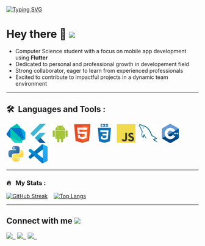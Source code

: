 [![Typing SVG](https://readme-typing-svg.demolab.com?font=Fira+Code&weight=600&size=40&duration=3500&pause=1000&color=FB8C00&center=true&vCenter=true&repeat=false&width=1003&height=100&lines=Native+Android+and+Flutter+Developer)](https://git.io/typing-svg)
  
# Hey there 👋 ![](https://komarev.com/ghpvc/?username=n-h-anjum&color=f67280&style=flat-square&label=Total+Visitors)

- Computer Science student with a focus on mobile app development using **Flutter**
- Dedicated to personal and professional growth in developement field
- Strong collaborator, eager to learn from experienced professionals
- Excited to contribute to impactful projects in a dynamic team environment

---

## 🛠 &nbsp;Languages and Tools :

<p>
<img src="https://github.com/devicons/devicon/blob/master/icons/dart/dart-original.svg" title="Dart" alt="Dart" width="50" height="50"/>&nbsp;
<img src="https://github.com/devicons/devicon/blob/master/icons/flutter/flutter-original.svg" title="Flutter" alt="Flutter" width="50" height="50"/>&nbsp;
<img src="https://github.com/devicons/devicon/blob/master/icons/android/android-plain.svg" title="Android" alt="Android" width="50" height="50"/>&nbsp;
<img src="https://github.com/devicons/devicon/blob/master/icons/html5/html5-original.svg" title="HTML5" alt="HTML" width="50" height="50"/>&nbsp;
<img src="https://github.com/devicons/devicon/blob/master/icons/css3/css3-plain-wordmark.svg"  title="CSS3" alt="CSS" width="50" height="50"/>&nbsp;
<img src="https://github.com/devicons/devicon/blob/master/icons/javascript/javascript-original.svg" title="JavaScript" alt="JavaScript" width="50" height="50"/>&nbsp;
<img src="https://github.com/devicons/devicon/blob/master/icons/mysql/mysql-original.svg" title="MySQL"  alt="MySQL" width="50" height="50"/>&nbsp;
<img src="https://github.com/devicons/devicon/blob/master/icons/cplusplus/cplusplus-original.svg" title="C++" **alt="C++" width="50" height="50"/>&nbsp;
<img src="https://github.com/devicons/devicon/blob/master/icons/python/python-original.svg" title="Python" **alt="Python" width="50" height="50"/>&nbsp;
<img src="https://github.com/devicons/devicon/blob/master/icons/vscode/vscode-original.svg" title="Vs" **alt="Vs" width="50" height="50"/>&nbsp;
</p>

---

### 🔥 &nbsp; My Stats :
[![GitHub Streak](http://github-readme-streak-stats.herokuapp.com?user=h-anjum&theme=dark&background=000000)](https://git.io/streak-stats)&nbsp;&nbsp;&nbsp;
[![Top Langs](https://github-readme-stats.vercel.app/api/top-langs/?username=h-anjum&layout=compact&theme=vision-friendly-dark)](https://github.com/anuraghazra/github-readme-stats)

---


## Connect with me <img src="https://media.giphy.com/media/LnQjpWaON8nhr21vNW/giphy.gif" width="60">

<a href="mailto:hussnainanjum06@gmail.com"><img height=25 src="https://img.shields.io/badge/Gmail-D14836?style=for-the-badge&logo=gmail&logoColor=white">&nbsp;&nbsp;</a>
<a href="https://twitter.com/Muhamma59427304"><img height=25 src="https://img.shields.io/badge/Twitter-1DA1F2?style=for-the-badge&logo=twitter&logoColor=white">&nbsp;&nbsp;</a>
<a href="https://www.linkedin.com/in/hussnain-anjum-179204206/"><img height=25 src="https://img.shields.io/badge/LinkedIn-0077B5?style=for-the-badge&logo=linkedin&logoColor=white">&nbsp;&nbsp;</a>





